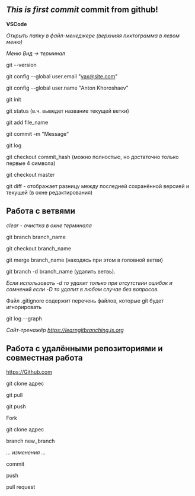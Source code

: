 ***This is first commit***
commit from github!
--------------------------------------------
**VSCode**

*Открыть папку в файл-менеджере (верхнияя пиктограмма в левом меню)*

*Меню Вид -> терминал*

git --version

git config --global user.email "vax@site.com"

git config --global user.name "Anton Khoroshaev"

git init

git status (в.ч. выведет название текущей ветки)

git add file_name

git commit -m "Message"

git log

git checkout commit_hash (можно полностью, но достаточно только первые 4 символа)

git checkout master

git diff - отображает разницу между последней сохранённой версией и текущей (в окне редактирования)

## Работа с ветвями

*clear - очистка в окне терминала*

git branch branch_name

git checkout branch_name

git merge branch_name (находясь при этом в головной ветви)

git branch -d branch_name (удалить ветвь).

*Если использовать -d то удалит только при отсутствии ошибок и сомнений
если -D то удалит в любом случае без вопросов.*

Файл .gitignore содержит перечень файлов, которые git будет игнорировать

git log --graph

*Сайт-тренажёр <https://learngitbranching.js.org>*

## Работа с удалёнными репозиториями и совместная работа

<https://Github.com>

git clone адрес

git pull

git push

Fork

git clone адрес

branch new_branch

*... изменения ...*

commit

push

pull request
